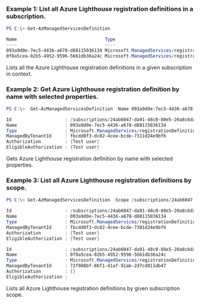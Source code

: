 ### Example 1: List all Azure Lighthouse registration definitions in a subscription.
```powershell
PS C:\> Get-AzManagedServicesDefinition

Name                                 Type
----                                 ----
093a9d0e-7ec5-4436-a678-d88115036134 Microsoft.ManagedServices/registrationDefinitions
0f8a5cea-02b5-4952-9596-5661db36a24c Microsoft.ManagedServices/registrationDefinitions
```

Lists all the Azure Lighthouse registration definitions in a given subscription in context.

### Example 2: Get Azure Lighthouse registration definition by name with selected properties.
```powershell
PS C:\>  Get-AzManagedServicesDefinition -Name 093a9d0e-7ec5-4436-a678-d88115036134 |Format-List -Property Id, Name, Type, ManagedByTenantId, Authorization, EligibleAuthorization

Id                    : /subscriptions/24ab6047-da91-48c0-88e5-20a8c6daafc8/providers/Microsoft.ManagedServices/registrationDefinitions/093a9d0e-7ec5-4436-a678-d88115036134
Name                  : 093a9d0e-7ec5-4436-a678-d88115036134
Type                  : Microsoft.ManagedServices/registrationDefinitions
ManagedByTenantId     : fbcdd0f3-dc82-4cee-bcde-7311d24e9bf6
Authorization         : {Test user}
EligibleAuthorization : {Test user}
```

Gets Azure Lighthouse registration definition by name with selected properties.

### Example 3: List all Azure Lighthouse registration definitions by scope.
```powershell
PS C:\> Get-AzManagedServicesDefinition -Scope /subscriptions/24ab6047-da91-48c0-88e5-20a8c6daafc8 | Format-List -Property Id, Name, Type, ManagedByTenantId, Authorization, EligibleAuthorization

Id                    : /subscriptions/24ab6047-da91-48c0-88e5-20a8c6daafc8/providers/Microsoft.ManagedServices/registrationDefinitions/093a9d0e-7ec5-4436-a678-d88115036134
Name                  : 093a9d0e-7ec5-4436-a678-d88115036134
Type                  : Microsoft.ManagedServices/registrationDefinitions
ManagedByTenantId     : fbcdd0f3-dc82-4cee-bcde-7301d24e9bf6
Authorization         : {Test user}
EligibleAuthorization : {Test user}

Id                    : /subscriptions/24ab6047-da91-48c0-88e5-20a8c6daafc8/providers/Microsoft.ManagedServices/registrationDefinitions/0f8a5cea-02b5-4952-9596-5661db36a24c
Name                  : 0f8a5cea-02b5-4952-9596-5661db36a24c
Type                  : Microsoft.ManagedServices/registrationDefinitions
ManagedByTenantId     : 72f988bf-86f1-41af-91ab-2d7cd011db47
Authorization         : {}
EligibleAuthorization :
```

Lists all Azure Lighthouse registration definitions by given subscription scope.